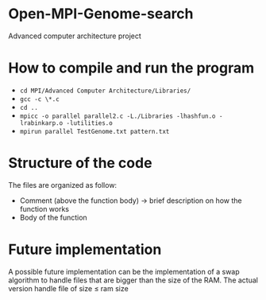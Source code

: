 # Open-MPI-Genome-search
Advanced computer architecture project

# How to compile and run the program
* ```cd MPI/Advanced Computer Architecture/Libraries/```
* ```gcc -c \*.c```
* ```cd ..```
* ```mpicc -o parallel parallel2.c -L./Libraries -lhashfun.o -lrabinkarp.o -lutilities.o```
* ```mpirun parallel TestGenome.txt pattern.txt```

# Structure of the code
The files are organized as follow:
* Comment (above the function body) -> brief description on how the function works
* Body of the function

# Future implementation
A possible future implementation can be the implementation of a swap algorithm to handle files that are bigger than the size of the RAM.
The actual version handle file of size $\leq$ ram size
